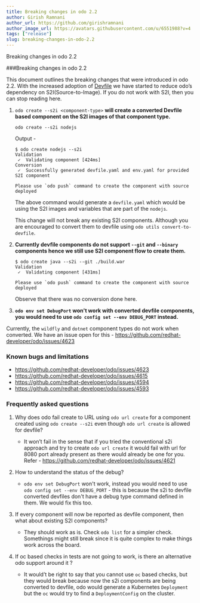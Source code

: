 ```yaml
---
title: Breaking changes in odo 2.2
author: Girish Ramnani
author_url: https://github.com/girishramnani
author_image_url: https://avatars.githubusercontent.com/u/6551988?v=4
tags: ["release"]
slug: breaking-changes-in-odo-2.2
---
```


Breaking changes in odo 2.2

<!--truncate-->
###Breaking changes in odo 2.2

This document outlines the breaking changes that were introduced in odo 2.2. With the increased adoption of [Devfile](https://devfile.github.io/) we have started to reduce odo’s dependency on S2I(Source-to-Image). If you do not work with S2I, then you can stop reading here.

1. `odo create --s2i <component-type>` **will create a converted Devfile based component on the S2I images of that component type.**

   ```shell
   odo create --s2i nodejs
   ```

   Output -
   ```shell
   $ odo create nodejs --s2i
   Validation
    ✓  Validating component [424ms]
   Conversion
    ✓  Successfully generated devfile.yaml and env.yaml for provided S2I component

   Please use `odo push` command to create the component with source deployed
   ```
   
   The above command would generate a `devfile.yaml` which would be using the S2I images and variables that are part of the `nodejs`.

   This change will not break any existing S2I components. Although you are encouraged to convert them to devfile using `odo utils convert-to-devfile`.

2. **Currently devfile components do not support `--git` and `--binary` components hence we still use S2I component flow to create them.**

   ```shell
   $ odo create java --s2i --git ./build.war
   Validation
    ✓  Validating component [431ms]
   
   Please use `odo push` command to create the component with source deployed

   ```
   Observe that there was no conversion done here.


3.  **`odo env set DebugPort` won't work with converted devfile components, you would need to use `odo config set --env DEBUG_PORT` instead.**

   Currently, the `wildfly` and `dotnet` component types do not work when converted. We have an issue open for this - <https://github.com/redhat-developer/odo/issues/4623>

### Known bugs and limitations
- https://github.com/redhat-developer/odo/issues/4623
- https://github.com/redhat-developer/odo/issues/4615
- https://github.com/redhat-developer/odo/issues/4594
- https://github.com/redhat-developer/odo/issues/4593


### Frequently asked questions
1. Why does odo fail create to URL using `odo url create` for a component created using `odo create --s2i` even though `odo url create` is allowed for devfile?

   * It won’t fail in the sense that if you tried the conventional s2i approach and try to create `odo url create` it would fail with url for 8080 port already present as there would already be one for you. Refer - https://github.com/redhat-developer/odo/issues/4621

2. How to understand the status of the debug?

   * `odo env set DebugPort` won't work, instead you would need to use `odo config set --env DEBUG_PORT` - this is because the s2i to devfile converted devfiles don't have a debug type command defined in them. We would fix this too.

3. If every component will now be reported as devfile component, then what about existing S2I components?

   * They should work as is. Check `odo list` for a simpler check. Somethings might still break since it is quite complex to make things work across the board.


4. If oc based checks in tests are not going to work, is there an alternative odo support around it ?
   
   * It would’t be right to say that you cannot use `oc` based checks, but they would break because now the s2i components are being converted to devfile, odo would generate a Kubernetes `Deployment` but the `oc` would try to find a `DeploymentConfig` on the cluster.
